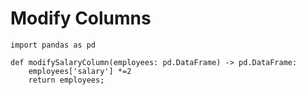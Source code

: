 # Modify Columns
```
import pandas as pd

def modifySalaryColumn(employees: pd.DataFrame) -> pd.DataFrame:
    employees['salary'] *=2
    return employees;
```